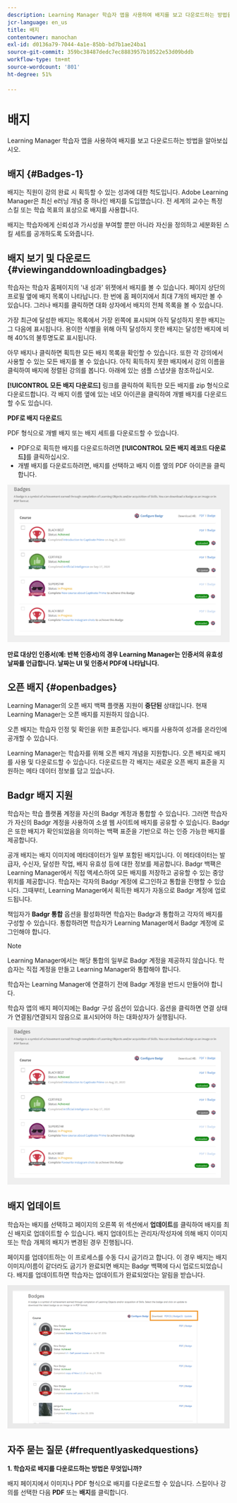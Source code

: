 ```yaml
---
description: Learning Manager 학습자 앱을 사용하여 배지를 보고 다운로드하는 방법을 알아보십시오.
jcr-language: en_us
title: 배지
contentowner: manochan
exl-id: d0136a79-7044-4a1e-85bb-bd7b1ae24ba1
source-git-commit: 359bc38487dedc7ec8883957b10522e53d09bddb
workflow-type: tm+mt
source-wordcount: '801'
ht-degree: 51%

---
```


# 배지

Learning Manager 학습자 앱을 사용하여 배지를 보고 다운로드하는 방법을 알아보십시오.

## 배지 {#Badges-1}

배지는 직원이 강의 완료 시 획득할 수 있는 성과에 대한 척도입니다. Adobe Learning Manager은 최신 e러닝 개념 중 하나인 배지를 도입했습니다. 전 세계의 교수는 특정 스킬 또는 학습 목표의 표상으로 배지를 사용합니다.

배지는 학습자에게 신뢰성과 가시성을 부여할 뿐만 아니라 자신을 정의하고 세분화된 스킬 세트를 공개하도록 도와줍니다.

## 배지 보기 및 다운로드 {#viewinganddownloadingbadges}

학습자는 학습자 홈페이지의 &#39;내 성과&#39; 위젯에서 배지를 볼 수 있습니다. 페이지 상단의 프로필 옆에 배지 목록이 나타납니다. 한 번에 홈 페이지에서 최대 7개의 배지만 볼 수 있습니다. 그러나 배지를 클릭하면 대화 상자에서 배지의 전체 목록을 볼 수 있습니다.

가장 최근에 달성한 배지는 목록에서 가장 왼쪽에 표시되며 아직 달성하지 못한 배지는 그 다음에 표시됩니다. 용이한 식별을 위해 아직 달성하지 못한 배지는 달성한 배지에 비해 40%의 불투명도로 표시됩니다.

아무 배지나 클릭하면 획득한 모든 배지 목록을 확인할 수 있습니다. 또한 각 강의에서 사용할 수 있는 모든 배지를 볼 수 있습니다. 아직 획득하지 못한 배지에서 강의 이름을 클릭하여 배지에 정렬된 강의를 봅니다. 아래에 있는 샘플 스냅샷을 참조하십시오.

**[!UICONTROL 모든 배지 다운로드]** 링크를 클릭하여 획득한 모든 배지를 zip 형식으로 다운로드합니다. 각 배지 이름 옆에 있는 네모 아이콘을 클릭하여 개별 배지를 다운로드할 수도 있습니다.

**PDF로 배지 다운로드**

PDF 형식으로 개별 배지 또는 배지 세트를 다운로드할 수 있습니다.

* PDF으로 획득한 배지를 다운로드하려면 **[!UICONTROL 모든 배지 레코드 다운로드]**&#x200B;를 클릭하십시오.
* 개별 배지를 다운로드하려면, 배지를 선택하고 배지 이름 옆의 PDF 아이콘을 클릭합니다.

![](assets/badges.png)

**만료 대상인 인증서(예: 반복 인증서)의 경우 Learning Manager는 인증서의 유효성 날짜를 언급합니다. 날짜는 UI 및 인증서 PDF에 나타납니다.**

## 오픈 배지 {#openbadges}

Learning Manager의 오픈 배지 백팩 플랫폼 지원이 **중단된** 상태입니다. 현재 Learning Manager는 오픈 배지를 지원하지 않습니다.

오픈 배지는 학습자 인정 및 확인을 위한 표준입니다. 배지를 사용하여 성과를 온라인에 공개할 수 있습니다.

Learning Manager는 학습자를 위해 오픈 배지 개념을 지원합니다. 오픈 배지로 배지를 사용 및 다운로드할 수 있습니다. 다운로드한 각 배지는 새로운 오픈 배지 표준을 지원하는 메타 데이터 정보를 담고 있습니다.

## Badgr 배지 지원

학습자는 학습 플랫폼 계정을 자신의 Badgr 계정과 통합할 수 있습니다. 그러면 학습자가 자신의 Badgr 계정을 사용하여 소셜 웹 사이트에 배지를 공유할 수 있습니다. Badgr은 또한 배지가 확인되었음을 의미하는 백팩 표준을 기반으로 하는 인증 가능한 배지를 제공합니다.

공개 배지는 배지 이미지에 메타데이터가 일부 포함된 배지입니다. 이 메타데이터는 발급자, 수신자, 달성한 작업, 배지 유효성 등에 대한 정보를 제공합니다. Badgr 백팩은 Learning Manager에서 직접 액세스하여 모든 배지를 저장하고 공유할 수 있는 중앙 위치를 제공합니다. 학습자는 각자의 Badgr 계정에 로그인하고 통합을 진행할 수 있습니다. 그때부터, Learning Manager에서 획득한 배지가 자동으로 Badgr 계정에 업로드됩니다.

책임자가 **Badgr 통합** 옵션을 활성화하면 학습자는 Badgr과 통합하고 각자의 배지를 구성할 수 있습니다. 통합하려면 학습자가 Learning Manager에서 Badgr 계정에 로그인해야 합니다.

>[!NOTE]
>
>Learning Manager에서는 해당 통합의 일부로 Badgr 계정을 제공하지 않습니다. 학습자는 직접 계정을 만들고 Learning Manager와 통합해야 합니다.

학습자는 Learning Manager에 연결하기 전에 Badgr 계정을 반드시 만들어야 합니다.

학습자 앱의 배지 페이지에는 Badgr 구성 옵션이 있습니다. 옵션을 클릭하면 연결 상태가 연결됨/연결되지 않음으로 표시되어야 하는 대화상자가 실행됩니다.

![](assets/badges.png)

## 배지 업데이트

학습자는 배지를 선택하고 페이지의 오른쪽 위 섹션에서 **업데이트**&#x200B;를 클릭하여 배지를 최신 배지로 업데이트할 수 있습니다. 배지 업데이트는 관리자/작성자에 의해 배지 이미지 또는 학습 개체의 배지가 변경된 경우 진행됩니다.

페이지를 업데이트하는 이 프로세스를 수동 다시 굽기라고 합니다. 이 경우 배지는 배지 이미지/이름이 같더라도 굽기가 완료되면 배지는 Badgr 백팩에 다시 업로드되었습니다. 배지를 업데이트하면 학습자는 업데이트가 완료되었다는 알림을 받습니다.

![](assets/badge-update.png)

## 자주 묻는 질문 {#frequentlyaskedquestions}

**1. 학습자로 배지를 다운로드하는 방법은 무엇입니까?**

배지 페이지에서 이미지나 PDF 형식으로 배지를 다운로드할 수 있습니다. 스킬이나 강의를 선택한 다음 **PDF** 또는 **배지**&#x200B;를 클릭합니다.
